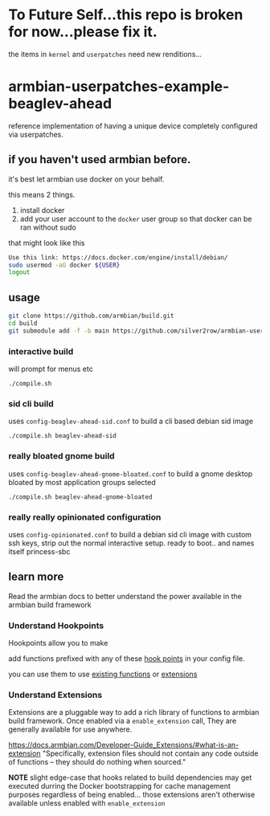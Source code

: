 # To Future Self...this repo is broken for now...please fix it.
the items in ` kernel ` and ` userpatches ` need new renditions...

# armbian-userpatches-example-beaglev-ahead
reference implementation of having a unique device completely configured via userpatches.


## if you haven't used armbian before.

it's best let armbian use docker on your behalf.

this means 2 things.

1. install docker
1. add your user account to the `docker` user group so that docker can be ran without sudo

that might look like this

```bash
Use this link: https://docs.docker.com/engine/install/debian/
sudo usermod -aG docker ${USER}
logout
```

## usage

```bash
git clone https://github.com/armbian/build.git
cd build
git submodule add -f -b main https://github.com/silver2row/armbian-userpatches-example-BeagleV-Ahead.git userpatches
```

### interactive build

will prompt for menus etc

```
./compile.sh
```

### sid cli build

uses `config-beaglev-ahead-sid.conf` to build a cli based debian sid image

`./compile.sh beaglev-ahead-sid`

### really bloated gnome build

uses `config-beaglev-ahead-gnome-bloated.conf` to build a gnome desktop bloated by most application groups selected

`./compile.sh beaglev-ahead-gnome-bloated`

### really really opinionated configuration

uses `config-opinionated.conf` to build a debian sid cli image with custom ssh keys, strip out the normal interactive setup.  ready to boot.. and names itself princess-sbc



## learn more

Read the armbian docs to better understand the power available in the armbian build framework


### Understand Hookpoints

Hookpoints allow you to make

add functions prefixed with any of these [hook points](https://docs.armbian.com/Developer-Guide_Extensions-Hooks/) in your config file.

you can use them to use [existing functions](https://github.com/armbian/build/tree/main/lib/functions) or [extensions](https://docs.armbian.com/Developer-Guide_Extensions/)

### Understand Extensions

Extensions are a pluggable way to add a rich library of functions to armbian build framework.   Once enabled via a `enable_extension` call, They are generally available for use anywhere.

https://docs.armbian.com/Developer-Guide_Extensions/#what-is-an-extension      "Specifically, extension files should not contain any code outside of functions – they should do nothing when sourced."

**NOTE** slight edge-case that hooks related to build dependencies may get executed durring the Docker bootstrapping for cache management purposes regardless of being enabled... those extensions aren't otherwise available unless enabled with `enable_extension`
